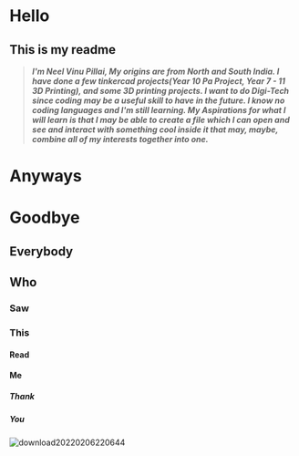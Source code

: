 # Hello
## This is my readme

> ***I'm Neel Vinu Pillai, My origins are from North and South India. I have done a few tinkercad projects(Year 10 Pa Project, Year 7 - 11 3D Printing), and some 3D printing projects. I want to do Digi-Tech since coding may be a useful skill to have in the future. I know no coding languages and I'm still learning. My Aspirations for what I will learn is that I may be able to create a file which I can open and see and interact with something cool inside it that may, maybe, combine all of my interests together into one.***

# **Anyways**
# Goodbye
## **Everybody**
## Who
### **Saw**
### This
#### **Read**
#### Me
##### **Thank**
##### You
![download20220206220644](https://github.com/WSCWNeel/WSCWNeel/assets/159732843/e0463cbf-5a7f-4050-abad-9feb6657b5ac)

